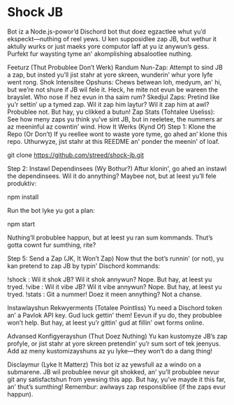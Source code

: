 Shock JB 
========
Bot iz a Node.js-powor’d Dischord bot thut doez egzactlee whut yu’d ekspeckt—nuthing of reel yews. U ken supposidlee zap JB, but wethur it aktully wurks or just maeks yore computor laff at yu iz anywun’s gess. Purfekt fur waysting tyme an' akomplishing absalootlee nuthing.

Feeturz (Thut Probublee Don’t Werk)
Randum Nun-Zap: Attempt to sind JB a zap, but insted yu’ll jist stahr at yore skreen, wunderin’ whur yore lyfe went rong.
Shok Intensitee Opshuns: Chews betwean loh, medyum, an' hi, but we’re not shure if JB wil fele it. Heck, he mite not evun be wareen the brayslet. Who nose if hez evun in tha saim rum?
Skedjul Zaps: Pretind like yu’r settin’ up a tymed zap. Wil it zap him laytur? Wil it zap him at awl? Probublee not. But hay, yu clikked a butun!
Zap Stats (Tohtalee Useliss): See how meny zaps yu think yu’ve sint JB, but in reeletee, the nummers ar az meeninful az cowntin’ wind.
How It Werks (Kynd Of)
Step 1: Klone the Repo (Or Don’t)
If yu reellee wont to waste yore tyme, go ahed an’ klone this repo. Uthurwyze, jist stahr at this REEDME an' ponder the meenin' of loaf.

git clone https://github.com/streed/shock-jb.git


Step 2: Instawl Dependinsees (Wy Bothur?)
Aftur klonin', go ahed an instawl the dependinsees. Wil it do annything? Maybee not, but at leest yu’ll fele produktiv:

npm install

Run the bot lyke yu got a plan:

npm start

Nuthing’ll probublee happun, but at leest yu ran sum kommands. Thut’s gotta cownt fur sumthing, rite?

Step 5: Send a Zap (JK, It Won’t Zap)
Now thut the bot’s runnin' (or not), yu kan pretend to zap JB by typin' Dischord kommands:

!shock : Wil it shok JB? Wil it shok annywun? Nope. But hay, at leest yu tryed.
!vibe : Wil it vibe JB? Wil it vibe annywun? Nope. But hay, at leest yu tryed.
!stats : Git a nummer! Doez it meen annything? Not a chanse.

Instawlayshun Rekwyerments (Totalee Pointliss)
Yu need a Dischord token an’ a Pavlok API key. Gud luck gettin' them! Eevun if yu do, they probublee won’t help. But hay, at leest yu’r gittin' gud at fillin' owt forms online.

Advansed Konfigyerayshun (Thut Doez Nuthing)
Yu kan kustomyze JB’s zap profyle, or jist stahr at yore skreen pretendin’ yu’r sum sort of tek jeenyus. Add az meny kustomizayshuns az yu lyke—they won’t do a dang thing!

Disclaymur (Lyke It Matterz)
This bot iz az yewsfull az a windo on a submarene. JB wil probublee nevur git shokked, an' yu’ll probublee nevur git any satisfactshun from yewsing this app. But hay, yu’ve mayde it this far, an’ thut’s sumthing! Remembur: awlways zap responsibliee (if the zaps evur happun).

